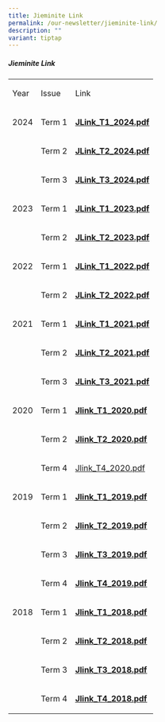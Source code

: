 ```yaml
---
title: Jieminite Link
permalink: /our-newsletter/jieminite-link/
description: ""
variant: tiptap
---
```

<h5><a rel="noopener noreferrer nofollow" target="_blank">Jieminite Link</a></h5>
<table style="minWidth: 75px">
<colgroup>
<col>
<col>
<col>
</colgroup>
<tbody>
<tr>
<td rowspan="1" colspan="1">
<p>Year</p>
</td>
<td rowspan="1" colspan="1">
<p>Issue</p>
</td>
<td rowspan="1" colspan="1">
<p>Link</p>
</td>
</tr>
<tr>
<td rowspan="1" colspan="1">
<p>2024</p>
</td>
<td rowspan="1" colspan="1">
<p>Term 1</p>
</td>
<td rowspan="1" colspan="1">
<p><strong><a href="/files/Jieminite Link/Jieminite_Link_Issue_1__Updated_12_Jan_2024__1_.pdf" rel="noopener noreferrer nofollow" target="_blank">JLink_T1_2024.pdf</a></strong>
</p>
</td>
</tr>
<tr>
<td rowspan="1" colspan="1">
<p></p>
</td>
<td rowspan="1" colspan="1">
<p>Term 2</p>
</td>
<td rowspan="1" colspan="1">
<p><strong><a href="/files/Jieminite Link/Jieminte_Link_Term_2__2024.pdf" rel="noopener noreferrer nofollow" target="_blank">JLink_T2_2024.pdf</a></strong>
</p>
</td>
</tr>
<tr>
<td rowspan="1" colspan="1">
<p></p>
</td>
<td rowspan="1" colspan="1">
<p>Term 3</p>
<p></p>
</td>
<td rowspan="1" colspan="1">
<p><strong><a href="/files/Jieminite Link/Jieminite_Link_2024__Issue_3_.pdf" rel="noopener noreferrer nofollow" target="_blank">JLink_T3_2024.pdf</a></strong>
</p>
</td>
</tr>
<tr>
<td rowspan="1" colspan="1">
<p>2023</p>
</td>
<td rowspan="1" colspan="1">
<p>Term 1</p>
</td>
<td rowspan="1" colspan="1">
<p><strong><a href="/files/Jieminite%20Link/jieminitelinkterm12023.pdf" rel="noopener noreferrer nofollow" target="_blank"><u>JLink_T1_2023.pdf</u></a></strong>
<br>
</p>
</td>
</tr>
<tr>
<td rowspan="1" colspan="1">
<p></p>
</td>
<td rowspan="1" colspan="1">
<p>Term 2</p>
</td>
<td rowspan="1" colspan="1">
<p><strong><a href="/files/Jieminite%20Link/jieminitelinkterm22023.pdf" rel="noopener noreferrer nofollow" target="_blank"><u>JLink_T2_2023.pdf</u></a></strong>
</p>
</td>
</tr>
<tr>
<td rowspan="1" colspan="1">
<p>2022</p>
</td>
<td rowspan="1" colspan="1">
<p>Term 1</p>
</td>
<td rowspan="1" colspan="1">
<p><strong><a href="/files/Jieminite%20Link/Jieminite%20Link%202022%20Iss%201.pdf" rel="noopener noreferrer nofollow" target="_blank"><u>JLink_T1_2022.pdf</u></a></strong>
<br>
</p>
</td>
</tr>
<tr>
<td rowspan="1" colspan="1">
<p></p>
</td>
<td rowspan="1" colspan="1">
<p>Term 2</p>
</td>
<td rowspan="1" colspan="1">
<p><strong><a href="/files/Jieminite%20Link/Jieminite%20Link%20T2%202022%20Final.pdf" rel="noopener noreferrer nofollow" target="_blank"><u>JLink_T2_2022.pdf</u></a></strong>
</p>
</td>
</tr>
<tr>
<td rowspan="1" colspan="1">
<p>2021</p>
</td>
<td rowspan="1" colspan="1">
<p>Term 1</p>
</td>
<td rowspan="1" colspan="1">
<p><strong><a href="/files/Jieminite%20Link/Term%201%202021%20issue.pdf" rel="noopener noreferrer nofollow" target="_blank"><u>JLink_T1_2021.pdf</u></a></strong>
</p>
</td>
</tr>
<tr>
<td rowspan="1" colspan="1">
<p></p>
</td>
<td rowspan="1" colspan="1">
<p>Term 2</p>
</td>
<td rowspan="1" colspan="1">
<p><strong><a href="/files/Jieminite%20Link/Term%202%202021%20issue.pdf" rel="noopener noreferrer nofollow" target="_blank"><u>JLink_T2_2021.pdf</u></a></strong>
</p>
</td>
</tr>
<tr>
<td rowspan="1" colspan="1">
<p></p>
</td>
<td rowspan="1" colspan="1">
<p>Term 3</p>
</td>
<td rowspan="1" colspan="1">
<p><strong><a href="/files/Jieminite%20Link/Term%203%202021%20issue.pdf" rel="noopener noreferrer nofollow" target="_blank"><u>JLink_T3_2021.pdf</u></a></strong>
</p>
</td>
</tr>
<tr>
<td rowspan="1" colspan="1">
<p>2020</p>
</td>
<td rowspan="1" colspan="1">
<p>Term 1</p>
</td>
<td rowspan="1" colspan="1">
<p><strong><a href="/files/Jieminite%20Link/Jlink_T1_2020.pdf" rel="noopener noreferrer nofollow" target="_blank"><u>Jlink_T1_2020.pdf</u></a></strong>
<br>
</p>
</td>
</tr>
<tr>
<td rowspan="1" colspan="1">
<p></p>
</td>
<td rowspan="1" colspan="1">
<p>Term 2</p>
</td>
<td rowspan="1" colspan="1">
<p><strong><a href="/files/Jieminite%20Link/Jlink_T2_2020.pdf" rel="noopener noreferrer nofollow" target="_blank"><u>Jlink_T2_2020.pdf</u></a></strong>
</p>
</td>
</tr>
<tr>
<td rowspan="1" colspan="1">
<p></p>
</td>
<td rowspan="1" colspan="1">
<p>Term 4</p>
</td>
<td rowspan="1" colspan="1">
<p><a href="/files/Jieminite%20Link/Jlink_T4_2020.pdf" rel="noopener noreferrer nofollow" target="_blank">Jlink_T4_2020.pdf</a>
</p>
</td>
</tr>
<tr>
<td rowspan="1" colspan="1">
<p>2019</p>
</td>
<td rowspan="1" colspan="1">
<p>Term 1</p>
</td>
<td rowspan="1" colspan="1">
<p><strong><a href="/files/Jieminite%20Link/Jlink_T1_2019.pdf" rel="noopener noreferrer nofollow" target="_blank"><u>Jlink_T1_2019.pdf</u></a></strong> 
<br>
</p>
</td>
</tr>
<tr>
<td rowspan="1" colspan="1">
<p></p>
</td>
<td rowspan="1" colspan="1">
<p>Term 2</p>
</td>
<td rowspan="1" colspan="1">
<p><strong><a href="/files/Jieminite%20Link/Jlink_T2_2019.pdf" rel="noopener noreferrer nofollow" target="_blank"><u>Jlink_T2_2019.pdf</u></a></strong> 
<br>
</p>
</td>
</tr>
<tr>
<td rowspan="1" colspan="1">
<p></p>
</td>
<td rowspan="1" colspan="1">
<p>Term 3</p>
</td>
<td rowspan="1" colspan="1">
<p><strong><a href="/files/Jieminite%20Link/Jlink_T3_2019.pdf" rel="noopener noreferrer nofollow" target="_blank"><u>Jlink_T3_2019.pdf</u></a></strong> 
<br>
</p>
</td>
</tr>
<tr>
<td rowspan="1" colspan="1">
<p></p>
</td>
<td rowspan="1" colspan="1">
<p>Term 4</p>
</td>
<td rowspan="1" colspan="1">
<p><strong><a href="/files/Jieminite%20Link/Jlink_T4_2019.pdf" rel="noopener noreferrer nofollow" target="_blank"><u>Jlink_T4_2019.pdf</u></a></strong> 
<br>
</p>
</td>
</tr>
<tr>
<td rowspan="1" colspan="1">
<p>2018</p>
</td>
<td rowspan="1" colspan="1">
<p>Term 1</p>
</td>
<td rowspan="1" colspan="1">
<p><strong><a href="/files/Jieminite%20Link/Jlink_T1_2018.pdf" rel="noopener noreferrer nofollow" target="_blank"><u>Jlink_T1_2018.pdf</u></a></strong> 
<br>
</p>
</td>
</tr>
<tr>
<td rowspan="1" colspan="1">
<p></p>
</td>
<td rowspan="1" colspan="1">
<p>Term 2</p>
</td>
<td rowspan="1" colspan="1">
<p><strong><a href="/files/Jieminite%20Link/Jlink_T2_2018.pdf" rel="noopener noreferrer nofollow" target="_blank"><u>Jlink_T2_2018.pdf</u></a></strong> 
<br>
</p>
</td>
</tr>
<tr>
<td rowspan="1" colspan="1">
<p></p>
</td>
<td rowspan="1" colspan="1">
<p>Term 3</p>
</td>
<td rowspan="1" colspan="1">
<p><strong><a href="/files/Jieminite%20Link/Jlink_T3_2018.pdf" rel="noopener noreferrer nofollow" target="_blank"><u>Jlink_T3_2018.pdf</u></a></strong> 
<br>
</p>
</td>
</tr>
<tr>
<td rowspan="1" colspan="1">
<p></p>
</td>
<td rowspan="1" colspan="1">
<p>Term 4</p>
</td>
<td rowspan="1" colspan="1">
<p><strong><a href="/files/Jieminite%20Link/Jlink_T4_2018.pdf" rel="noopener noreferrer nofollow" target="_blank"><u>Jlink_T4_2018.pdf</u></a></strong>
</p>
</td>
</tr>
</tbody>
</table>
<p></p>
